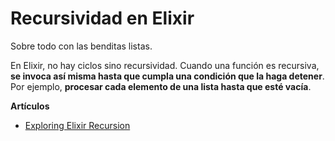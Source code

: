 # Recursividad en Elixir
Sobre todo con las benditas listas.

En Elixir, no hay ciclos sino recursividad. Cuando una función es recursiva, **se invoca así misma hasta que cumpla una condición que la haga detener**. Por ejemplo, **procesar cada elemento de una lista hasta que esté vacía**.

**Artículos**

- [Exploring Elixir Recursion](https://dev.to/allanmacgregor/exploring-elixir-recursion-and-lists-4nma)


